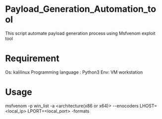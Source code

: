 # Payload_Generation_Automation_tool
This script automate payload generation process using Msfvenom exploit tool

# Requirement
Os: kalilinux
Programming language : Python3
Env: VM workstation

# Usage
msfvenom -p win_list -a <architecture(x86 or x64)> --enocoders LHOST=<local_ip> LPORT=<local_port> -formats
